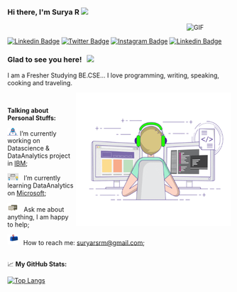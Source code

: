 ### Hi there, I'm Surya R <img src="https://media.giphy.com/media/hvRJCLFzcasrR4ia7z/giphy.gif" width="25">

<img align="right" alt="GIF" img src="https://media.giphy.com/media/M9gbBd9nbDrOTu1Mqx/giphy.gif" width="100"/>
<br>

[![Linkedin Badge](https://img.shields.io/badge/-LinkedIn-0e76a8?style=flat-square&logo=Linkedin&logoColor=white)](https://www.linkedin.com/in/surya-r-78ab7a1b6)
[![Twitter Badge](https://img.shields.io/badge/-Twitter-00acee?style=flat-square&logo=Twitter&logoColor=white)](https://twitter.com/Surya_25_)
[![Instagram Badge](https://img.shields.io/badge/-Instagram-e4405f?style=flat-square&logo=Instagram&logoColor=white)](https://www.instagram.com/_s.u_.r._y.a_/)
[![Linkedin Badge](https://img.shields.io/github/followers/SuryaR-25?style=social)](https://github.com/SuryaR-25)

### Glad to see you here! &nbsp; ![](https://visitor-badge.glitch.me/badge?page_id=SuryaR-25.SuryaR-25)


I am a Fresher Studying BE.CSE... I love programming, writing, speaking, cooking and traveling.

<img align="right" alt="GIF" src="https://github.com/SuryaR-25/SuryaR-25/blob/main/assets/coding.gif?raw=true" width="350" height="300" />
<br>



**Talking about Personal Stuffs:**

<img src="https://github.com/SuryaR-25/SuryaR-25/blob/main/assets/developer.gif?raw=true" width="24" />&nbsp;I’m currently working on Datascience & DataAnalytics project in [IBM](https://www.ibm.com/in-en/marketing/careereducation/bigdata-analytics/);

<img src="https://github.com/SuryaR-25/SuryaR-25/blob/main/assets/lightning.gif?raw=true" width="25" />&nbsp;&nbsp; I’m currently learning DataAnalytics on [Microsoft](https://docs.microsoft.com/en-us/certifications/power-bi-data-analyst-associate/?tab=tab-learning-paths);

<img src="https://github.com/SuryaR-25/SuryaR-25/blob/main/assets/message.gif?raw=true" width="25" />&nbsp;&nbsp; Ask me about anything, I am happy to help;

<img src="https://github.com/SuryaR-25/SuryaR-25/blob/main/assets/letterbox.gif?raw=true" width="24" />&nbsp;&nbsp; How to reach me: suryarsrm@gmail.com;
<br><br>


📈 **My GitHub Stats:**

[![Top Langs](https://github-readme-stats.vercel.app/api/top-langs/?username=SuryaR-25&layout=compact&theme=vision-friendly-dark)](https://github.com/SuryaR-25/github-readme-stats)


